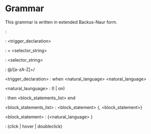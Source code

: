 # Grammar

This grammar is written in extended Backus-Naur form.

<program> :
  <expression>

<expression> :
  <assignment>
  <trigger_declaration>

<assignment> :
  <variable> = <selector_string>

<selector> :
  <variable>
  <selector_string>

<variable> :
  @/[a-zA-Z]+/

<trigger_declaration> :
 when <natural_language> <action> <natural_language> <selector> <block>

<natural_launguage> :
  (I | on)

<block> :
  then <block_statements_list> end

<block_statements_list> :
  <block_statement> {, <block_statement>}

<block_statement> :
  <trigger> <selector> {<natural_language> <selector>}

<action> :
  (click | hover | doubleclick)




